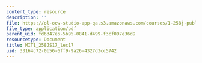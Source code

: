```yaml
---
content_type: resource
description: ''
file: https://ol-ocw-studio-app-qa.s3.amazonaws.com/courses/1-258j-public-transportation-systems-spring-2017/33164c720b566ff99a264327d3cc5742_MIT1_258JS17_lec17.pdf
file_type: application/pdf
parent_uid: fd6347e5-5b95-0841-d499-f3cf097e36d9
resourcetype: Document
title: MIT1_258JS17_lec17
uid: 33164c72-0b56-6ff9-9a26-4327d3cc5742
---
```

